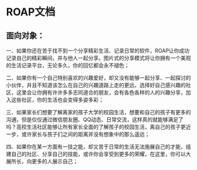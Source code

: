 # ROAP文档

## 面向对象：

一、如果你还在苦于找不到一个分享精彩生活、记录日常的软件，ROAP让你成功记录自己的精彩瞬间，并与他人一起分享。图片式的分享模式将让你拥有一个美观的生活记录平台，无论多久，你的回忆都会永不褪色；

二、如果你有一个自己特别喜欢的兴趣爱好，却又没有能够一起分享、一起探讨的小伙伴，并且不知道该怎么在自己的兴趣道路上走的更远，选择好自己感兴趣的社区，这里会让你拥有许许多多志同道合的朋友，会有各色各样的人的兴趣分享，加入这些社区，你的生活也会变得多姿多彩；

三、如果家长们想要了解离家的孩子大学的校园生活，想要和自己的孩子有更多的沟通，但是仅仅通过微信朋友圈、QQ动态、日常交流，这样真的就能够满足了吗？高校生活社区能够让所有家长全面的了解孩子的校园生活，离自己的孩子更近一步，或许家长与孩子们之间的距离并没有想象中的那么遥远；

四、如果你在某一方面有一技之能，却又苦于日常的生活无法施展自己的才能，组建自己的社区、分享自己的技能，或许你会享受到更多的荣耀，在这里，你可以大展所长，向更多的人展示自己；